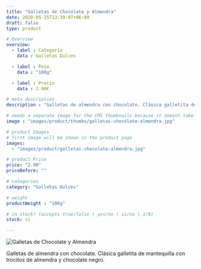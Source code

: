 ```yaml
---
title: "Galletas de Chocolate y Almendra"
date: 2020-05-25T13:39:07+06:00
draft: false
type: product

# Overview
overview:
  - label : Categoría
    data : Galletas Dulces

  - label : Peso
    data : "100g"

  - label : Precio
    data : 2.90€

# meta description
description : "Galletas de almendra con chocolate. Clásica galletita de mantequilla con trocitos de almendra y chocolate negro."

# needs a separate image for the CMS thumbnails because it doesnt take arrays (slideshow images)
image : "images/product/thumbs/galletas-chocolate-almendra.jpg"

# product Images
# first image will be shown in the product page
images:
  - "images/product/galletas-chocolate-almendra.jpg"

# product Price
price: "2.90"
priceBefore: ""

# categories
category: "Galletas Dulces"

# weight
productWeight : "100g"

# in stock? (accepts true/false | yes/no | si/no | 1/0)
stock: si

---
```

![Galletas de Chocolate y Almendra](/images/product/galletas-chocolate-almendra.jpg "Galletas de Chocolate y Almendra")

Galletas de almendra con chocolate. Clásica galletita de mantequilla con trocitos de almendra y chocolate negro.
